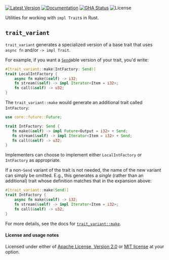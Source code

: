 [![Latest Version]][crates.io] [![Documentation]][docs.rs] [![GHA Status]][GitHub Actions] ![License]

Utilities for working with `impl Trait`s in Rust.

## `trait_variant`

`trait_variant` generates a specialized version of a base trait that uses `async fn` and/or `-> impl Trait`.

For example, if you want a [`Send`][rust-std-send]able version of your trait, you'd write:

```rust
#[trait_variant::make(IntFactory: Send)]
trait LocalIntFactory {
    async fn make(&self) -> i32;
    fn stream(&self) -> impl Iterator<Item = i32>;
    fn call(&self) -> u32;
}
```

The `trait_variant::make` would generate an additional trait called `IntFactory`:

```rust
use core::future::Future;

trait IntFactory: Send {
   fn make(&self) -> impl Future<Output = i32> + Send;
   fn stream(&self) -> impl Iterator<Item = i32> + Send;
   fn call(&self) -> u32;
}
```

Implementers can choose to implement either `LocalIntFactory` or `IntFactory` as appropriate.

If a non-`Send` variant of the trait is not needed, the name of the new variant can simply be omitted.  E.g., this generates a *single* (rather than an additional) trait whose definition matches that in the expansion above:

```rust
#[trait_variant::make(Send)]
trait IntFactory {
    async fn make(&self) -> i32;
    fn stream(&self) -> impl Iterator<Item = i32>;
    fn call(&self) -> u32;
}
```

For more details, see the docs for [`trait_variant::make`].

[`trait_variant::make`]: https://docs.rs/trait-variant/latest/trait_variant/attr.make.html

#### License and usage notes

Licensed under either of [Apache License, Version 2.0](LICENSE-APACHE) or
[MIT license](LICENSE-MIT) at your option.

[GitHub Actions]: https://github.com/rust-lang/impl-trait-utils/actions
[GHA Status]: https://github.com/rust-lang/impl-trait-utils/actions/workflows/rust.yml/badge.svg
[crates.io]: https://crates.io/crates/trait-variant
[Latest Version]: https://img.shields.io/crates/v/trait-variant.svg
[Documentation]: https://img.shields.io/docsrs/trait-variant
[docs.rs]: https://docs.rs/trait-variant
[License]: https://img.shields.io/crates/l/trait-variant.svg
[rust-std-send]: https://doc.rust-lang.org/std/marker/trait.Send.html
